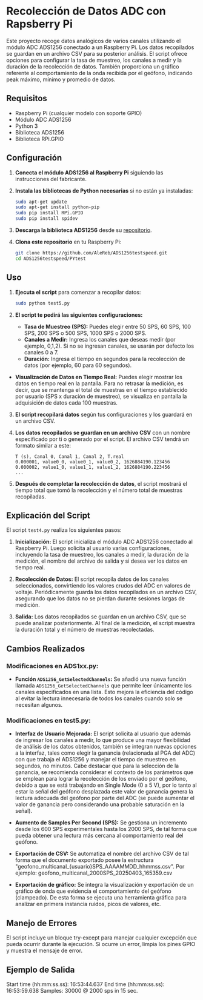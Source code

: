 # Recolección de Datos ADC con Rapsberry Pi
Este proyecto recoge datos analógicos de varios canales utilizando el módulo ADC ADS1256 conectado a un Raspberry Pi. Los datos recopilados se guardan en un archivo CSV para su posterior análisis. El script ofrece opciones para configurar la tasa de muestreo, los canales a medir y la duración de la recolección de datos. También proporciona un gráfico referente al comportamiento de la onda recibida por el geófono, indicando peak máximo, mínimo y promedio de datos.

## Requisitos

- Raspberry Pi (cualquier modelo con soporte GPIO)
- Módulo ADC ADS1256
- Python 3
- Biblioteca ADS1256
- Biblioteca RPi.GPIO

## Configuración

1. **Conecta el módulo ADS1256 al Raspberry Pi** siguiendo las instrucciones del fabricante.

2. **Instala las bibliotecas de Python necesarias** si no están ya instaladas:
    ```bash
    sudo apt-get update
    sudo apt-get install python-pip
    sudo pip install RPi.GPIO
    sudo pip install spidev
    ```

3. **Descarga la biblioteca ADS1256** desde su [repositorio](https://github.com/AleReb/ADS1256testspeed).

4. **Clona este repositorio** en tu Raspberry Pi:
    ```bash
    git clone https://github.com/AleReb/ADS1256testspeed.git
    cd ADS1256testspeed/PYtest
    ```

## Uso

1. **Ejecuta el script** para comenzar a recopilar datos:
    ```bash
    sudo python test5.py
    ```

2. **El script te pedirá las siguientes configuraciones:**
   - **Tasa de Muestreo (SPS):** Puedes elegir entre 50 SPS, 60 SPS, 100 SPS, 200 SPS o 500 SPS, 1000 SPS o 2000 SPS.
   - **Canales a Medir:** Ingresa los canales que deseas medir (por ejemplo, 0,1,2). Si no se ingresan canales, se usarán por defecto los canales 0 a 7.
   - **Duración:** Ingresa el tiempo en segundos para la recolección de datos (por ejemplo, 60 para 60 segundos).

  - **Visualización de Datos en Tiempo Real:** Puedes elegir mostrar los datos en tiempo real en la pantalla. Para no retrasar la medición, es decir, que se mantenga el total de muestras en el tiempo establecido por usuario (SPS x duración de muestreo), se visualiza en pantalla la adquisición de datos cada 100 muestras.

3. **El script recopilará datos** según tus configuraciones y los guardará en un archivo CSV.

4. **Los datos recopilados se guardan en un archivo CSV** con un nombre especificado por ti o generado por el script. El archivo CSV tendrá un formato similar a este:
    ```
    T (s), Canal 0, Canal 1, Canal 2, T.real
    0.000001, value0_0, value0_1, value0_2, 1626884190.123456
    0.000002, value1_0, value1_1, value1_2, 1626884190.223456
    ...
    ```

5. **Después de completar la recolección de datos**, el script mostrará el tiempo total que tomó la recolección y el número total de muestras recopiladas.

## Explicación del Script
El script `test4.py` realiza los siguientes pasos:

1. **Inicialización:** El script inicializa el módulo ADC ADS1256 conectado al Raspberry Pi. Luego solicita al usuario varias configuraciones, incluyendo la tasa de muestreo, los canales a medir, la duración de la medición, el nombre del archivo de salida y si desea ver los datos en tiempo real.

2. **Recolección de Datos:** El script recopila datos de los canales seleccionados, convirtiendo los valores crudos del ADC en valores de voltaje. Periódicamente guarda los datos recopilados en un archivo CSV, asegurando que los datos no se pierdan durante sesiones largas de medición.

3. **Salida:** Los datos recopilados se guardan en un archivo CSV, que se puede analizar posteriormente. Al final de la medición, el script muestra la duración total y el número de muestras recolectadas.
## **Cambios Realizados**

### **Modificaciones en ADS1xx.py:**

- **Función `ADS1256_GetSelectedChannels`:** Se añadió una nueva función llamada `ADS1256_GetSelectedChannels` que permite leer únicamente los canales especificados en una lista. Esto mejora la eficiencia del código al evitar la lectura innecesaria de todos los canales cuando solo se necesitan algunos.

### **Modificaciones en test5.py:**

- **Interfaz de Usuario Mejorada:** El script solicita al usuario que además de ingresar los canales a medir, lo que produce una mayor flexibilidad de análisis de los datos obtenidos, también se integran nuevas opciones a la interfaz, tales como elegir la ganancia (relacionada al PGA del ADC) con que trabaja el ADS1256 y manejar el tiempo de muestreo en segundos, no minutos. Cabe destacar que para la selección de la ganancia, se recomienda considerar el contexto de los parámetros que se emplean para lograr la recolección de los enviado por el geófono, debido a que se está trabajando en Single Mode (0 a 5 V), por lo tanto al estar la señal del geófono desplazada este valor de ganancia genera la lectura adecuada del geófono por parte del ADC (se puede aumentar el valor de ganancia pero considerando una probable saturación en la señal).
  
-  **Aumento de Samples Per Second (SPS):** Se gestiona un incremento desde los 600 SPS experimentales hasta los 2000 SPS, de tal forma que pueda obtener una lectura más cercana al comportamiento real del geófono.
  
- **Exportación de CSV:** Se automatiza el nombre del archivo CSV de tal forma que el documento exportado posee la estructura "geofono_multicanal_{usuario}SPS_AAAAMMDD_hhmmss.csv".
Por ejemplo: geofono_multicanal_2000SPS_20250403_165359.csv

- **Exportación de gráfico:** Se integra la visualización y exportación de un gráfico de onda que evidencia el comportamiento del geófono (clampeado). De esta forma se ejecuta una herramienta gráfica para analizar en primera instancia ruidos, picos de valores, etc.

## Manejo de Errores

El script incluye un bloque try-except para manejar cualquier excepción que pueda ocurrir durante la ejecución. Si ocurre un error, limpia los pines GPIO y muestra el mensaje de error.

## Ejemplo de Salida
Start time (hh:mm:ss.ss): 16:53:44.637
End time (hh:mm:ss.ss): 16:53:59.638
Samples: 30000 @ 2000 sps in 15 sec.
